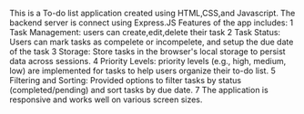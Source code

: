 This is a To-do list application created using HTML,CSS,and Javascript. The backend server is connect using Express.JS
Features of the app includes: 
  1  Task Management: users can create,edit,delete their task
  2  Task Status: Users can mark tasks as compelete or incompelete, and setup the due date of the task
  3  Storage: Store tasks in the browser's local storage to persist data across sessions.
  4 Priority Levels: priority levels (e.g., high, medium, low) are implemented for tasks to help users organize their to-do list.
  5 Filtering and Sorting: Provided options to filter tasks by status (completed/pending) and sort tasks by due date.
  7 The application is responsive and works well on various screen sizes.
